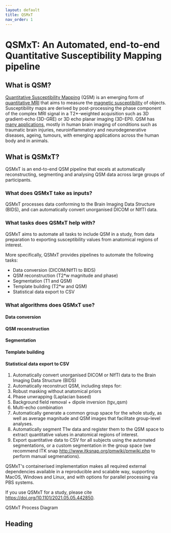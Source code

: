 ```yaml
---
layout: default
title: QSMxT
nav_order: 1
---
```


<head>
  <link rel="stylesheet" href="https://maxcdn.bootstrapcdn.com/bootstrap/3.4.1/css/bootstrap.min.css">
  <script src="https://ajax.googleapis.com/ajax/libs/jquery/3.6.0/jquery.min.js"></script>
  <script src="https://maxcdn.bootstrapcdn.com/bootstrap/3.4.1/js/bootstrap.min.js"></script>
</head>

# QSMxT: An Automated, end-to-end Quantitative Susceptibility Mapping pipeline

## What is QSM?

<a href="#" data-placement="top" data-toggle="popover" data-trigger="hover focus" data-content="See <a href='https://doi.org/10.1002/nbm.3569' target='_blank'>Deistung et al.</a> Overview of Quantitative Susceptibility Mapping'</a>">Quantitative Susceptibility Mapping</a> (QSM) is an emerging form of <a href="#" data-placement="top" data-toggle="popover" data-trigger="hover focus" data-content="Quantitative MRI measures a physical property rather than a signal strength such that measured values are independent of scanner hardware or acquisition settings.">quantitative MRI</a> that aims to measure the <a href="#" data-placement="top" data-trigger="hover focus" data-toggle="popover" data-content="Magnetic susceptibility (χ) is the degree to which an object can be magnetised by an external magnetic field.">magnetic susceptibility</a> of objects. Susceptibility maps are derived by post-processing the phase component of the complex MRI signal in a T2*-weighted acquisition such as 3D gradient-echo (3D-GRE) or 3D echo planar imaging (3D-EPI). QSM has <a href="#" data-placement="top" data-toggle="popover" data-trigger="hover focus" data-content="See <a href='https://doi.org/10.1002/nbm.3569' target='_blank'>Deistung et al.</a> Overview of Quantitative Susceptibility Mapping'</a>">many applications</a>, mostly in human brain imaging of conditions such as traumatic brain injuries, neuroinflammatory and neurodegenerative diseases, ageing, tumours, with emerging applications across the human body and in animals.

## What is QSMxT?

QSMxT is an end-to-end QSM pipeline that excels at automatically reconstructing, segmenting and analysing QSM data across large groups of participants.

### What does QSMxT take as inputs?

QSMxT processes data conforming to the Brain Imaging Data Structure (BIDS), and can automatically convert unorganised DICOM or NIfTI data.

### What tasks does QSMxT help with?

QSMxT aims to automate all tasks to include QSM in a study, from data preparation to exporting susceptibility values from anatomical regions of interest. 

More specifically, QSMxT provides pipelines to automate the following tasks:

 - Data conversion (DICOM/NIfTI to BIDS)
 - QSM reconstruction (T2*w magnitude and phase)
 - Segmentation (T1 and QSM)
 - Template building (T2*w and QSM)
 - Statistical data export to CSV

### What algorithms does QSMxT use?

#### Data conversion

#### QSM reconstruction

#### Segmentation

#### Template building

#### Statistical data export to CSV

1. Automatically convert unorganised DICOM or NIfTI data to the Brain Imaging Data Structure (BIDS)
2. Automatically reconstruct QSM, including steps for:
  1. Robust masking without anatomical priors
  2. Phase unwrapping (Laplacian based)
  3. Background field removal + dipole inversion (tgv_qsm)
  4. Multi-echo combination
3. Automatically generate a common group space for the whole study, as well as average magnitude and QSM images that facilitate group-level analyses.
4. Automatically segment T1w data and register them to the QSM space to extract quantitative values in anatomical regions of interest.
5. Export quantitative data to CSV for all subjects using the automated segmentations, or a custom segmentation in the group space (we recommend ITK snap http://www.itksnap.org/pmwiki/pmwiki.php to perform manual segmenations).

QSMxT's containerised implementation makes all required external dependencies available in a reproducible and scalable way, supporting MacOS, Windows and Linux, and with options for parallel processing via PBS systems.

If you use QSMxT for a study, please cite https://doi.org/10.1101/2021.05.05.442850.

QSMxT Process Diagram

## Heading

<script>
$(document).ready(function(){
    $('[data-toggle="popover"]').popover();   
});
$("[data-toggle=popover]")
.popover({html:true})
</script>